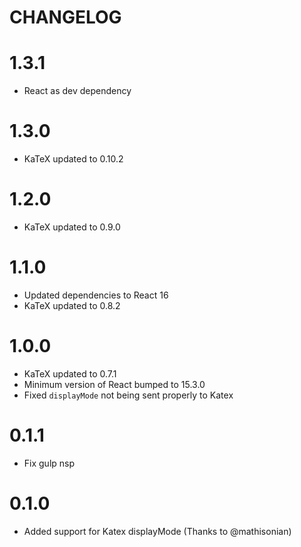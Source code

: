 # CHANGELOG

# 1.3.1

* React as dev dependency

# 1.3.0

* KaTeX updated to 0.10.2

# 1.2.0

* KaTeX updated to 0.9.0

# 1.1.0

* Updated dependencies to React 16
* KaTeX updated to 0.8.2

# 1.0.0

* KaTeX updated to 0.7.1
* Minimum version of React bumped to 15.3.0
* Fixed `displayMode` not being sent properly to Katex

# 0.1.1

* Fix gulp nsp

# 0.1.0

* Added support for Katex displayMode (Thanks to @mathisonian)
